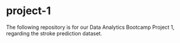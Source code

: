 # project-1
The following repository is for our Data Analytics Bootcamp Project 1, regarding the stroke prediction dataset. 
